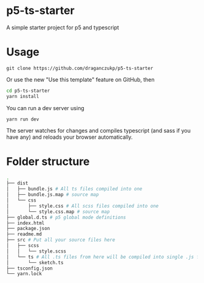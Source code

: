 # p5-ts-starter
A simple starter project for p5 and typescript

# Usage
```
git clone https://github.com/draganczukp/p5-ts-starter
```
Or use the new "Use this template" feature on GitHub, then

```sh
cd p5-ts-starter
yarn install
```

You can run a dev server using
```
yarn run dev
```
The server watches for changes and compiles typescript (and sass if you have any) and reloads your
browser automatically.

# Folder structure
```sh
.
├── dist
│   ├── bundle.js # All ts files compiled into one
│   ├── bundle.js.map # source map
│   └── css
│       ├── style.css # All scss files compiled into one
│       └── style.css.map # source map
├── global.d.ts # p5 global mode definitions
├── index.html
├── package.json
├── readme.md
├── src # Put all your source files here
│   ├── scss
│   │   └── style.scss
│   └── ts # All .ts files from here will be compiled into single .js file
│       └── sketch.ts
├── tsconfig.json
└── yarn.lock
```

